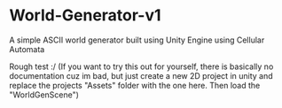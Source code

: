 # World-Generator-v1
A simple ASCII world generator built using Unity Engine using Cellular Automata

Rough test :/
(If you want to try this out for yourself, there is basically no documentation cuz im bad, but just create a new 2D project in unity and replace the projects "Assets" folder with the one here. Then load the "WorldGenScene")
